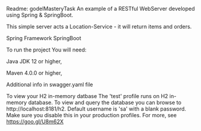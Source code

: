 Readme: godelMasteryTask
An example of a RESTful WebServer developed using Spring & SpringBoot.

This simple server acts a Location-Service - it will return items and orders.

Spring Framework
SpringBoot

To run the project
You will need:

Java JDK 12 or higher,

Maven 4.0.0 or higher,

Additional info in swagger.yaml file 

To view your H2 in-memory datbase
The 'test' profile runs on H2 in-memory database. To view and query the database you can browse to http://localhost:8181/h2. Default username is 'sa' with a blank password. Make sure you disable this in your production profiles. For more, see https://goo.gl/U8m62X
